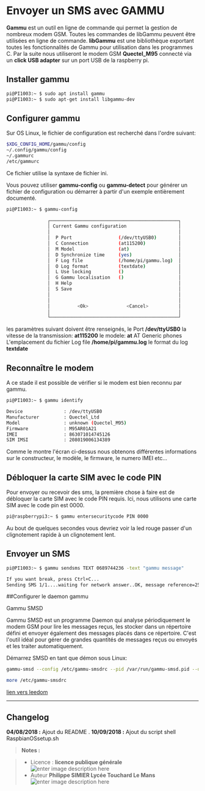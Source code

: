 ﻿# Envoyer un SMS avec GAMMU

**Gammu** est un outil en ligne de commande qui permet la gestion de nombreux modem GSM.
Toutes les commandes de libGammu peuvent être utilisées en ligne de commande. 
**libGammu** est une bibliothèque exportant toutes les fonctionnalités de Gammu pour utilisation dans les programmes C. 
 Par la suite nous utiliseront le modem GSM **Quectel_M95** connecté via un  **click USB adapter** sur un port USB de la raspberry pi.

## Installer gammu

```bash
pi@PI1003:~ $ sudo apt install gammu
pi@PI1003:~ $ sudo apt-get install libgammu-dev
```

## Configurer gammu
Sur OS Linux, le fichier de configuration est recherché dans l'ordre suivant:

```bash
$XDG_CONFIG_HOME/gammu/config
~/.config/gammu/config
~/.gammurc
/etc/gammurc
```
Ce fichier utilise la syntaxe de fichier ini.

Vous pouvez utiliser **gammu-config** ou **gammu-detect** pour générer un fichier de configuration ou démarrer à partir d'un exemple entièrement documenté.

```bash
pi@PI1003:~ $ gammu-config
                                                                                
               ┌───────────────────────────────────────────────┐                
               │ Current Gammu configuration                   │                
               │                                               │                
               │  P Port                 (/dev/ttyUSB0)        │                
               │  C Connection           (at115200)            │                
               │  M Model                (at)                  │                
               │  D Synchronize time     (yes)                 │                
               │  F Log file             (/home/pi/gammu.log)  │                
               │  O Log format           (textdate)            │                
               │  L Use locking          ()                    │                
               │  G Gammu localisation   ()                    │                
               │  H Help                                       │                
               │  S Save                                       │                
               │                                               │                
               │                                               │                
               │          <Ok>              <Cancel>           │                
               │                                               │                
               └───────────────────────────────────────────────┘                                                                                   
```
les paramètres suivant doivent être renseignés, le Port  **/dev/ttyUSB0**
la vitesse de la transmission:  **at115200**
le modele: **at**      AT Generic phones
L'emplacement du fichier Log file  **/home/pi/gammu.log**
le format du log **textdate**

## Reconnaître le modem

A ce stade il est possible de vérifier si le modem est bien reconnu par gammu.
```bash
pi@PI1003:~ $ gammu identify

Device               : /dev/ttyUSB0
Manufacturer         : Quectel_Ltd
Model                : unknown (Quectel_M95)
Firmware             : M95AR01A21
IMEI                 : 863071014745126
SIM IMSI             : 208019006134389

```
Comme le montre l'écran ci-dessus nous obtenons différentes informations sur le constructeur, le modèle,  le firmware, le numero IMEI etc...

## Débloquer la carte SIM avec le code PIN

Pour envoyer ou recevoir des sms, la première chose à faire est de débloquer la carte SIM avec le code PIN requis. Ici, nous utilisons une carte SIM  avec le code pin est 0000.

```bash
pi@raspberrypi3:~ $ gammu entersecuritycode PIN 0000
```

Au bout de quelques secondes vous devriez voir la led rouge passer d'un clignotement rapide à un clignotement lent.

## Envoyer un SMS

```bash
pi@PI1003:~ $ gammu sendsms TEXT 0689744236 -text "gammu message"

If you want break, press Ctrl+C...
Sending SMS 1/1....waiting for network answer..OK, message reference=254

```

##Configurer le daemon gammu 

Gammu SMSD

Gammu SMSD  est un programme Daemon qui analyse périodiquement le modem GSM pour lire les messages reçus, les stocker dans un répertoire défini et envoyer également des messages placés dans ce répertoire. C'est l'outil idéal pour gérer de grandes quantités de messages reçus ou envoyés et les traiter automatiquement.

Démarrez SMSD en tant que démon sous Linux:

```bash
gammu-smsd --config /etc/gammu-smsdrc --pid /var/run/gammu-smsd.pid --daemon
```

```bash
more /etc/gammu-smsdrc 
```
[lien vers leedom](https://github.com/mbuffat/Jeedom-Gammu) 

 
 



--------

  



## Changelog

 **04/08/2018 :** Ajout du README . 
 **10/09/2018 :** Ajout du  script shell RaspbianOSsetup.sh
 
> **Notes :**


> - Licence : **licence publique générale** ![enter image description here](https://img.shields.io/badge/licence-GPL-green.svg)
> - Auteur **Philippe SIMIER Lycée Touchard Le Mans**
>  ![enter image description here](https://img.shields.io/badge/built-passing-green.svg)
<!-- TOOLBOX 

Génération des badges : https://shields.io/
Génération de ce fichier : https://stackedit.io/editor#



